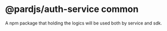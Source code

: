 # @pardjs/auth-service common

A npm package that holding the logics will be used both by service and sdk.